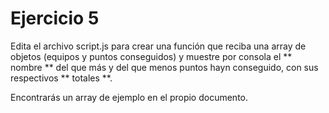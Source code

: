 # Ejercicio 5

Edita el archivo script.js para crear una función que reciba una array de objetos (equipos y puntos conseguidos)
y muestre por consola el
** nombre ** del que más y del que menos puntos hayn conseguido,
con sus respectivos ** totales **.

Encontrarás un array de ejemplo en el propio documento.
